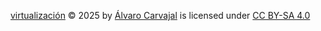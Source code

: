 <a href="https://creativecommons.org">virtualización</a> © 2025 by <a href="https://creativecommons.org">Álvaro Carvajal</a> is licensed under <a href="https://creativecommons.org/licenses/by-sa/4.0/">CC BY-SA 4.0</a>

<img src="https://mirrors.creativecommons.org/presskit/icons/cc.svg" alt="" style="max-width: 1em;max-height:1em;margin-left: .2em;"><img src="https://mirrors.creativecommons.org/presskit/icons/by.svg" alt="" style="max-width: 1em;max-height:1em;margin-left: .2em;"><img src="https://mirrors.creativecommons.org/presskit/icons/sa.svg" alt="" style="max-width: 1em;max-height:1em;margin-left: .2em;">

